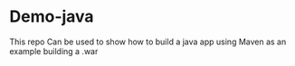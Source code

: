 # Demo-java
This repo Can be used to show how to build a java app using Maven as an example building a .war 

